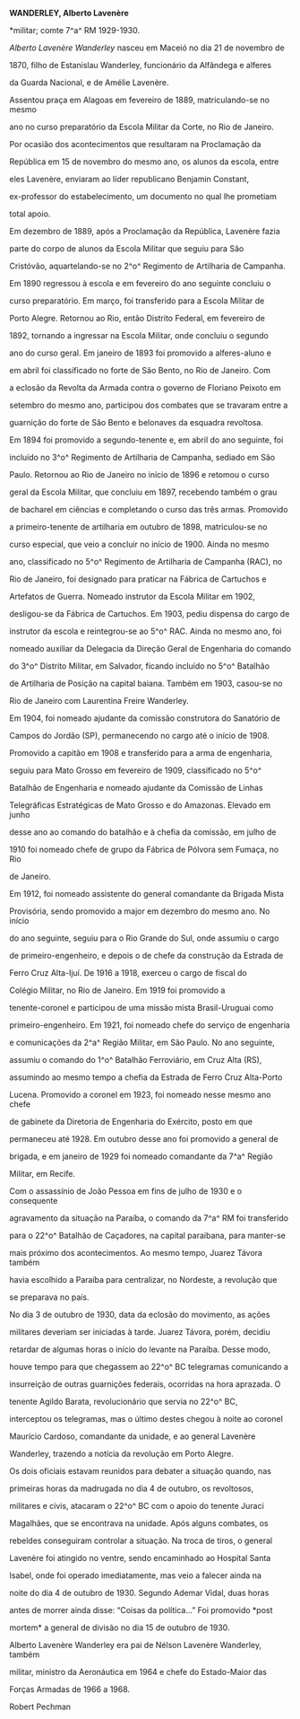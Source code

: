 **WANDERLEY, Alberto Lavenère**



\*militar; comte 7^a^ RM 1929-1930.



*Alberto Lavenère Wanderley* nasceu em Maceió no dia 21 de novembro de

1870, filho de Estanislau Wanderley, funcionário da Alfândega e alferes

da Guarda Nacional, e de Amélie Lavenère.



Assentou praça em Alagoas em fevereiro de 1889, matriculando-se no mesmo

ano no curso preparatório da Escola Militar da Corte, no Rio de Janeiro.

Por ocasião dos acontecimentos que resultaram na Proclamação da

República em 15 de novembro do mesmo ano, os alunos da escola, entre

eles Lavenère, enviaram ao líder republicano Benjamin Constant,

ex-professor do estabelecimento, um documento no qual lhe prometiam

total apoio.



Em dezembro de 1889, após a Proclamação da República, Lavenère fazia

parte do corpo de alunos da Escola Militar que seguiu para São

Cristóvão, aquartelando-se no 2^o^ Regimento de Artilharia de Campanha.

Em 1890 regressou à escola e em fevereiro do ano seguinte concluiu o

curso preparatório. Em março, foi transferido para a Escola Militar de

Porto Alegre. Retornou ao Rio, então Distrito Federal, em fevereiro de

1892, tornando a ingressar na Escola Militar, onde concluiu o segundo

ano do curso geral. Em janeiro de 1893 foi promovido a alferes-aluno e

em abril foi classificado no forte de São Bento, no Rio de Janeiro. Com

a eclosão da Revolta da Armada contra o governo de Floriano Peixoto em

setembro do mesmo ano, participou dos combates que se travaram entre a

guarnição do forte de São Bento e belonaves da esquadra revoltosa.



Em 1894 foi promovido a segundo-tenente e, em abril do ano seguinte, foi

incluído no 3^o^ Regimento de Artilharia de Campanha, sediado em São

Paulo. Retornou ao Rio de Janeiro no início de 1896 e retomou o curso

geral da Escola Militar, que concluiu em 1897, recebendo também o grau

de bacharel em ciências e completando o curso das três armas. Promovido

a primeiro-tenente de artilharia em outubro de 1898, matriculou-se no

curso especial, que veio a concluir no início de 1900. Ainda no mesmo

ano, classificado no 5^o^ Regimento de Artilharia de Campanha (RAC), no

Rio de Janeiro, foi designado para praticar na Fábrica de Cartuchos e

Artefatos de Guerra. Nomeado instrutor da Escola Militar em 1902,

desligou-se da Fábrica de Cartuchos. Em 1903, pediu dispensa do cargo de

instrutor da escola e reintegrou-se ao 5^o^ RAC. Ainda no mesmo ano, foi

nomeado auxiliar da Delegacia da Direção Geral de Engenharia do comando

do 3^o^ Distrito Militar, em Salvador, ficando incluído no 5^o^ Batalhão

de Artilharia de Posição na capital baiana. Também em 1903, casou-se no

Rio de Janeiro com Laurentina Freire Wanderley.



Em 1904, foi nomeado ajudante da comissão construtora do Sanatório de

Campos do Jordão (SP), permanecendo no cargo até o início de 1908.

Promovido a capitão em 1908 e transferido para a arma de engenharia,

seguiu para Mato Grosso em fevereiro de 1909, classificado no 5^o^

Batalhão de Engenharia e nomeado ajudante da Comissão de Linhas

Telegráficas Estratégicas de Mato Grosso e do Amazonas. Elevado em junho

desse ano ao comando do batalhão e à chefia da comissão, em julho de

1910 foi nomeado chefe de grupo da Fábrica de Pólvora sem Fumaça, no Rio

de Janeiro.



Em 1912, foi nomeado assistente do general comandante da Brigada Mista

Provisória, sendo promovido a major em dezembro do mesmo ano. No início

do ano seguinte, seguiu para o Rio Grande do Sul, onde assumiu o cargo

de primeiro-engenheiro, e depois o de chefe da construção da Estrada de

Ferro Cruz Alta-Ijuí. De 1916 a 1918, exerceu o cargo de fiscal do

Colégio Militar, no Rio de Janeiro. Em 1919 foi promovido a

tenente-coronel e participou de uma missão mista Brasil-Uruguai como

primeiro-engenheiro. Em 1921, foi nomeado chefe do serviço de engenharia

e comunicações da 2^a^ Região Militar, em São Paulo. No ano seguinte,

assumiu o comando do 1^o^ Batalhão Ferroviário, em Cruz Alta (RS),

assumindo ao mesmo tempo a chefia da Estrada de Ferro Cruz Alta-Porto

Lucena. Promovido a coronel em 1923, foi nomeado nesse mesmo ano chefe

de gabinete da Diretoria de Engenharia do Exército, posto em que

permaneceu até 1928. Em outubro desse ano foi promovido a general de

brigada, e em janeiro de 1929 foi nomeado comandante da 7^a^ Região

Militar, em Recife.



Com o assassínio de João Pessoa em fins de julho de 1930 e o consequente

agravamento da situação na Paraíba, o comando da 7^a^ RM foi transferido

para o 22^o^ Batalhão de Caçadores, na capital paraibana, para manter-se

mais próximo dos acontecimentos. Ao mesmo tempo, Juarez Távora também

havia escolhido a Paraíba para centralizar, no Nordeste, a revolução que

se preparava no país.



No dia 3 de outubro de 1930, data da eclosão do movimento, as ações

militares deveriam ser iniciadas à tarde. Juarez Távora, porém, decidiu

retardar de algumas horas o início do levante na Paraíba. Desse modo,

houve tempo para que chegassem ao 22^o^ BC telegramas comunicando a

insurreição de outras guarnições federais, ocorridas na hora aprazada. O

tenente Agildo Barata, revolucionário que servia no 22^o^ BC,

interceptou os telegramas, mas o último destes chegou à noite ao coronel

Maurício Cardoso, comandante da unidade, e ao general Lavenère

Wanderley, trazendo a notícia da revolução em Porto Alegre.



Os dois oficiais estavam reunidos para debater a situação quando, nas

primeiras horas da madrugada no dia 4 de outubro, os revoltosos,

militares e civis, atacaram o 22^o^ BC com o apoio do tenente Juraci

Magalhães, que se encontrava na unidade. Após alguns combates, os

rebeldes conseguiram controlar a situação. Na troca de tiros, o general

Lavenère foi atingido no ventre, sendo encaminhado ao Hospital Santa

Isabel, onde foi operado imediatamente, mas veio a falecer ainda na

noite do dia 4 de outubro de 1930. Segundo Ademar Vidal, duas horas

antes de morrer ainda disse: “Coisas da política...” Foi promovido *post

mortem* a general de divisão no dia 15 de outubro de 1930.



Alberto Lavenère Wanderley era pai de Nélson Lavenère Wanderley, também

militar, ministro da Aeronáutica em 1964 e chefe do Estado-Maior das

Forças Armadas de 1966 a 1968.



Robert Pechman



